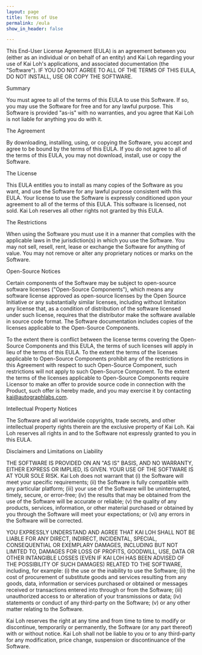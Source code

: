 ```yaml
---
layout: page
title: Terms of Use
permalink: /eula
show_in_header: false

---
```


This End-User License Agreement (EULA) is an agreement between you (either as an individual or on behalf of an entity) and Kai Loh regarding your use of Kai Loh's applications, and associated documentation (the "Software"). IF YOU DO NOT AGREE TO ALL OF THE TERMS OF THIS EULA, DO NOT INSTALL, USE OR COPY THE SOFTWARE.

Summary

You must agree to all of the terms of this EULA to use this Software.
If so, you may use the Software for free and for any lawful purpose.
This Software is provided "as-is" with no warranties, and you agree that Kai Loh is not liable for anything you do with it.

The Agreement

By downloading, installing, using, or copying the Software, you accept and agree to be bound by the terms of this EULA. If you do not agree to all of the terms of this EULA, you may not download, install, use or copy the Software.

The License

This EULA entitles you to install as many copies of the Software as you want, and use the Software for any lawful purpose consistent with this EULA. Your license to use the Software is expressly conditioned upon your agreement to all of the terms of this EULA. This software is licensed, not sold. Kai Loh reserves all other rights not granted by this EULA.

The Restrictions

When using the Software you must use it in a manner that complies with the applicable laws in the jurisdiction(s) in which you use the Software.
You may not sell, resell, rent, lease or exchange the Software for anything of value.
You may not remove or alter any proprietary notices or marks on the Software.

Open-Source Notices

Certain components of the Software may be subject to open-source software licenses ("Open-Source Components"), which means any software license approved as open-source licenses by the Open Source Initiative or any substantially similar licenses, including without limitation any license that, as a condition of distribution of the software licensed under such license, requires that the distributor make the software available in source code format. The Software documentation includes copies of the licenses applicable to the Open-Source Components.

To the extent there is conflict between the license terms covering the Open-Source Components and this EULA, the terms of such licenses will apply in lieu of the terms of this EULA. To the extent the terms of the licenses applicable to Open-Source Components prohibit any of the restrictions in this Agreement with respect to such Open-Source Component, such restrictions will not apply to such Open-Source Component. To the extent the terms of the licenses applicable to Open-Source Components require Licensor to make an offer to provide source code in connection with the Product, such offer is hereby made, and you may exercise it by contacting kai@autographlabs.com.

Intellectual Property Notices

The Software and all worldwide copyrights, trade secrets, and other intellectual property rights therein are the exclusive property of Kai Loh. Kai Loh reserves all rights in and to the Software not expressly granted to you in this EULA.

Disclaimers and Limitations on Liability

THE SOFTWARE IS PROVIDED ON AN "AS IS" BASIS, AND NO WARRANTY, EITHER EXPRESS OR IMPLIED, IS GIVEN. YOUR USE OF THE SOFTWARE IS AT YOUR SOLE RISK. Kai Loh does not warrant that (i) the Software will meet your specific requirements; (ii) the Software is fully compatible with any particular platform; (iii) your use of the Software will be uninterrupted, timely, secure, or error-free; (iv) the results that may be obtained from the use of the Software will be accurate or reliable; (v) the quality of any products, services, information, or other material purchased or obtained by you through the Software will meet your expectations; or (vi) any errors in the Software will be corrected.

YOU EXPRESSLY UNDERSTAND AND AGREE THAT KAI LOH SHALL NOT BE LIABLE FOR ANY DIRECT, INDIRECT, INCIDENTAL, SPECIAL, CONSEQUENTIAL OR EXEMPLARY DAMAGES, INCLUDING BUT NOT LIMITED TO, DAMAGES FOR LOSS OF PROFITS, GOODWILL, USE, DATA OR OTHER INTANGIBLE LOSSES (EVEN IF KAI LOH HAS BEEN ADVISED OF THE POSSIBILITY OF SUCH DAMAGES) RELATED TO THE SOFTWARE, including, for example: (i) the use or the inability to use the Software; (ii) the cost of procurement of substitute goods and services resulting from any goods, data, information or services purchased or obtained or messages received or transactions entered into through or from the Software; (iii) unauthorized access to or alteration of your transmissions or data; (iv) statements or conduct of any third-party on the Software; (v) or any other matter relating to the Software.

 Kai Loh reserves the right at any time and from time to time to modify or discontinue, temporarily or permanently, the Software (or any part thereof) with or without notice. Kai Loh shall not be liable to you or to any third-party for any modification, price change, suspension or discontinuance of the Software.
